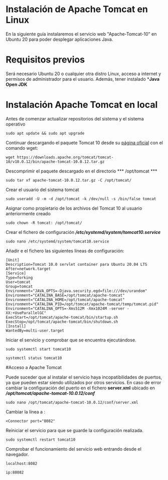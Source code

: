 # Instalación de Apache Tomcat en Linux

En la siguiente guía instalaremos el servicio web "Apache-Tomcat-10" en Ubuntu 20 para poder desplegar aplicaciones Java.

# Requisitos previos

Será necesario Ubuntu 20 o cualquier otra distro Linux, acceso a internet y permisos de administrador para el usuario. Además, tener instalado ***Java Open JDK**

# Instalación Apache Tomcat en local

Antes de comenzar actualizar repositorios del sistema y el sistema operativo

```console
sudo apt update && sudo apt upgrade
```
 Continuar descargando el paquete Tomcat 10 desde su [página oficial](https://tomcat.apache.org/download-10.cgi) con el comando wget:

 ```console
 wget https://downloads.apache.org/tomcat/tomcat-10/v10.0.12/bin/apache-tomcat-10.0.12.tar.gz 
 ``` 

 Descomprimir el paquete descargado en el directorio *** /opt/tomcat ***

 ```console
sudo tar xf apache-tomcat-10.0.12.tar.gz -C /opt/tomcat/ 
 ```

 Crear el usuario del sistema tomcat

 ```console
 sudo useradd -U -m -d /opt/tomcat -k /dev/null -s /bin/false tomcat 
 ```
 Asignar como propietario de los archivos del Tomcat 10 al usuario anteriormente creado

 ```console
sudo chown -R tomcat: /opt/tomcat/
 ```

Crear el fichero de configuración ***/etc/systemd/system/tomcat10.service***

```console
sudo nano /etc/systemd/system/tomcat10.service
```

Añadir e el fichero las siguientes líneas de configuración:

```console
[Unit]
Description=Tomcat 10.0 servlet container para Ubuntu 20.04 LTS
After=network.target
[Service]
Type=forking
User=tomcat
Group=tomcat
Environment="JAVA_OPTS=-Djava.security.egd=file:///dev/urandom"
Environment="CATALINA_BASE=/opt/tomcat/apache-tomcat"
Environment="CATALINA_HOME=/opt/tomcat/apache-tomcat"
Environment="CATALINA_PID=/opt/tomcat/apache-tomcat/temp/tomcat.pid"
Environment="CATALINA_OPTS=-Xms512M -Xmx1024M -server -XX:+UseParallelGC"
ExecStart=/opt/tomcat/apache-tomcat/bin/startup.sh
ExecStop=/opt/tomcat/apache-tomcat/bin/shutdown.sh
[Install]
WantedBy=multi-user.target
```

Iniciar el servicio y comprobar que se encuentra ejecutándose.

```console
sudo systemctl start tomcat10

systemctl status tomcat10
```

#Acceso a Apache Tomcat

Puede suceder que al instalar el servicio haya incopatibilidades de puertos, ya que pueden estar siendo utilizados por otros servicios. En caso de error cambiar la configuración del puerto en el fichero **server.xml** ubicado en ***/opt/tomcat/apache-tomcat-10.0.12/conf***

```console
sudo nano /opt/tomcat/apache-tomcat-10.0.12/conf/server.xml
```

Cambiar la línea a :
```console
<Connector port="8082"
```

Reiniciar el servicio para que se guarde la configuración realizada.

```console
sudo systemctl restart tomcat10
```

Comprobar el funcionamiento del servicio web entrando desde el navegador.

```console
localhost:8082

ip:88082
```


